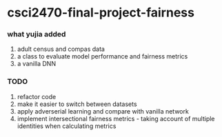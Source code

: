 # csci2470-final-project-fairness

### what yujia added
1. adult census and compas data
2. a class to evaluate model performance and fairness metrics
3. a vanilla DNN

### TODO
1. refactor code
1. make it easier to switch between datasets
2. apply adverserial learning and compare with vanilla network
3. implement intersectional fairness metrics - taking account of multiple identities when calculating metrics
